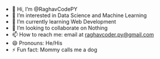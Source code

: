 - 👋 Hi, I’m @RaghavCodePY
- 👀 I’m interested in Data Science and Machine Learning
- 🌱 I’m currently learning Web Development
- 💞️ I’m looking to collaborate on Nothing
- 📫 How to reach me: email at raghavcoder.py@gmail.com
- 😄 Pronouns: He/His
- ⚡ Fun fact: Mommy calls me a dog

<!---
RaghavCodePY/RaghavCodePY is a ✨ special ✨ repository because its `README.md` (this file) appears on your GitHub profile.
You can click the Preview link to take a look at your changes.
--->
